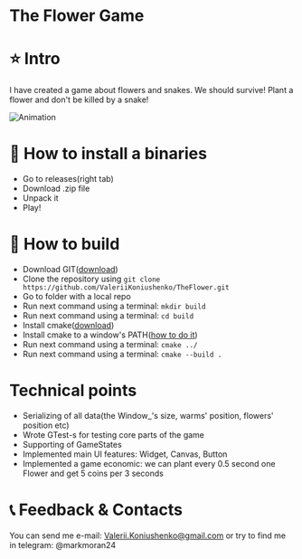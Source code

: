 # The Flower Game

# ⭐ Intro
I have created a game about flowers and snakes. We should survive! Plant a flower and don't be killed by a snake!

![Animation](https://github.com/ValeriiKoniushenko/TheFlower/assets/99877553/23269175-c4bc-4f36-a610-ad1ff59b16af)

# 🔧 How to install a binaries
- Go to releases(right tab)
- Download .zip file
- Unpack it
- Play!

# 🔧 How to build
- Download GIT([download](https://git-scm.com/downloads))
- Clone the repository using ```git clone https://github.com/ValeriiKoniushenko/TheFlower.git```
- Go to folder with a local repo
- Run next command using a terminal: ```mkdir build```
- Run next command using a terminal: ```cd build```
- Install cmake([download](https://cmake.org/download/))
- Install cmake to a window's PATH([how to do it](https://www.architectryan.com/2018/03/17/add-to-the-path-on-windows-10/))
- Run next command using a terminal: ```cmake ../```
- Run next command using a terminal: ```cmake --build .```

# Technical points
- Serializing of all data(the Window_'s size, warms' position, flowers' position etc)
- Wrote GTest-s for testing core parts of the game
- Supporting of GameStates
- Implemented main UI features: Widget, Canvas, Button
- Implemented a game economic: we can plant every 0.5 second one Flower and get 5 coins per 3 seconds 

# 📞 Feedback & Contacts
You can send me e-mail: Valerii.Koniushenko@gmail.com or try to find me in telegram: @markmoran24
